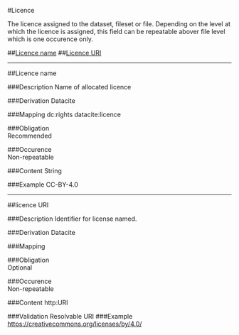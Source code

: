 #Licence

The licence assigned to the dataset, fileset or file. Depending on the level at which the licence is assigned, this field can be repeatable abover file level which is one occurence only.

##[Licence name](#licence-name-1)
##[Licence URI](#licence-uri-1)

-------------------------------------

##Licence name 

###Description
Name of allocated licence

###Derivation
Datacite

###Mapping
dc:rights
datacite:licence

###Obligation	
Recommended

###Occurence	
Non-repeatable

###Content 
String

###Example
CC-BY-4.0

-------------------

##licence URI  

###Description
Identifier for license named.

###Derivation
Datacite

###Mapping


###Obligation	
Optional

###Occurence	
Non-repeatable

###Content 
http:URI

###Validation
Resolvable URI
###Example
https://creativecommons.org/licenses/by/4.0/
